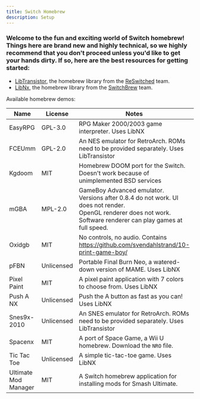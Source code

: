 ```yaml
---
title: Switch Homebrew
description: Setup
---
```


### Welcome to the fun and exciting world of Switch homebrew! Things here are brand new and highly technical, so we highly recommend that you don't proceed unless you'd like to get your hands dirty. If so, here are the best resources for getting started:

- [LibTransistor](https://github.com/reswitched/libtransistor), the homebrew library from the [ReSwitched](https://discord.com/invite/ZdqEhed) team.
- [LibNx](https://github.com/switchbrew/libnx), the homebrew library from the [SwitchBrew](http://switchbrew.org/index.php?title=Main_Page) team.

Available homebrew demos:

| Name                 | License    | Notes                                                                                                                                                               | Source                                                  | Download                                                                                                                  |
| -------------------- | ---------- | ------------------------------------------------------------------------------------------------------------------------------------------------------------------- | ------------------------------------------------------- | ------------------------------------------------------------------------------------------------------------------------- |
| EasyRPG              | GPL-3.0    | RPG Maker 2000/2003 game interpreter. Uses LibNX                                                                                                                    | https://github.com/EasyRPG/Player                       | [Download](https://ci.easyrpg.org/job/player-switch/lastSuccessfulBuild/artifact/builds/switch/easyrpg-player-switch.zip) |
| FCEUmm               | GPL-2.0    | An NES emulator for RetroArch. ROMs need to be provided separately. Uses LibTransistor                                                                              | https://github.com/libretro/libretro-fceumm             | [Download](https://gbatemp.net/attachments/retroarch_switch_nes-zip.115761/)                                              |
| Kgdoom               | MIT        | Homebrew DOOM port for the Switch. Doesn't work because of unimplemented BSD services                                                                               | https://github.com/kgsws/kgdoom                         | [Download](https://github.com/kgsws/kgdoom/raw/master/temp/kgdoom/kgdoom.nro)                                             |
| mGBA                 | MPL-2.0    | GameBoy Advanced emulator. Versions after 0.8.4 do not work. UI does not render.<br> OpenGL renderer does not work. Software renderer can play games at full speed. | https://github.com/mgba-emu/mgba                        | [Download](https://github.com/mgba-emu/mgba/releases/tag/0.8.4)                                                           |
| Oxidgb               | MIT        | No controls, no audio. Contains https://github.com/svendahlstrand/10-print-game-boy/                                                                                | http://github.com/j-selby/oxidgb/tree/libtransistor     | [Download](https://github.com/j-selby/oxidgb/releases/latest)                                                             |
| pFBN                 | Unlicensed | Portable Final Burn Neo, a watered-down version of MAME. Uses LibNX                                                                                                 | https://github.com/Cpasjuste/pemu/tree/master/pfba      | [Download](https://github.com/Cpasjuste/pemu/releases/download/v4.4/pfba-4.4_vita.zip)                                    |
| Pixel Paint          | MIT        | A pixel paint application with 7 colors to choose from. Uses LibNX                                                                                                  | https://github.com/16BitWonder/Pixel-Painter-Switch     | [Download](https://github.com/16BitWonder/Pixel-Painter-Switch/releases/latest)                                           |
| Push A NX            | Unlicensed | Push the A button as fast as you can! Uses LibNX                                                                                                                    | https://github.com/Maschell/PushA_NX                    | [Download](https://github.com/Maschell/PushA_NX/blob/master/hello.nro)                                                    |
| Snes9x-2010          | Unlicensed | An SNES emulator for RetroArch. ROMs need to be provided separately. Uses LibTransistor                                                                             | https://github.com/libretro/snes9x2010                  | [Download](https://gbatemp.net/attachments/retroarch_switch-nro-zip.115733/)                                              |
| Spacenx              | MIT        | A port of Space Game, a Wii U homebrew. Download the `NRO` file.                                                                                                    | https://github.com/vgmoose/spacenx                      | [Download](https://github.com/vgmoose/spacenx/releases/latest)                                                            |
| Tic Tac Toe          | Unlicensed | A simple tic-tac-toe game. Uses LibNX                                                                                                                               | https://sh3rlock.ch/ttt.zip                             | [Download](https://sh3rlock.ch/ttt.nro)                                                                                   |
| Ultimate Mod Manager | MIT        | A Switch homebrew application for installing mods for Smash Ultimate.                                                                                               | https://github.com/ultimate-research/UltimateModManager | [Download](https://github.com/ultimate-research/UltimateModManager/releases/latest)                                       |
